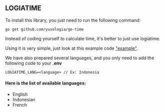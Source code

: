 ## LOGIATIME

To install this library, you just need to run the following command:
```shell
go get github.com/yusologia/go-time
```

Instead of coding yourself to calculate time, it's better to just use logiatime.

Using it is very simple, just look at this example code ["example"](https://github.com/yusologia/go-time/tree/master/example/main.go).

We have also prepared several languages, and you only need to add the following code to your **.env**

```text
LOGIATIME_LANG=<language> // Ex: Indonesia
```

#### Here is the list of available languages:
- English
- Indonesian
- French